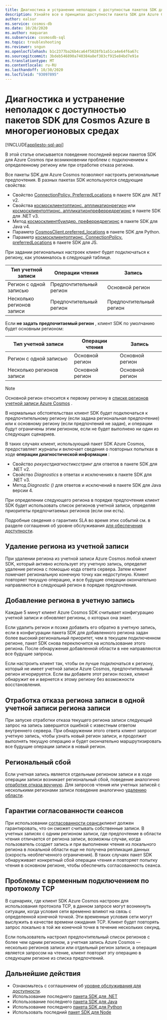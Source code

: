 ```yaml
---
title: Диагностика и устранение неполадок с доступностью пакетов SDK для Cosmos Azure в многорегионовых средах
description: Узнайте все о принципах доступности пакета SDK для Azure Cosmos при работе в разных регионах.
author: ealsur
ms.service: cosmos-db
ms.date: 10/20/2020
ms.author: maquaran
ms.subservice: cosmosdb-sql
ms.topic: troubleshooting
ms.reviewer: sngun
ms.openlocfilehash: b1c2377ba26b4ca64f5028fb1a51ca4e64f6a67c
ms.sourcegitcommit: 3bdeb546890a740384a8ef383cf915e84bd7e91e
ms.translationtype: MT
ms.contentlocale: ru-RU
ms.lasthandoff: 10/30/2020
ms.locfileid: "93097895"
---
```

# <a name="diagnose-and-troubleshoot-the-availability-of-azure-cosmos-sdks-in-multiregional-environments"></a>Диагностика и устранение неполадок с доступностью пакетов SDK для Cosmos Azure в многорегионовых средах
[!INCLUDE[appliesto-sql-api](includes/appliesto-sql-api.md)]

В этой статье описывается поведение последней версии пакетов SDK для Azure Cosmos при возникновении проблем с подключением к определенному региону или при отработке отказа региона.

Все пакеты SDK для Azure Cosmos позволяют настроить региональные предпочтения. В разных пакетах SDK используются следующие свойства:

* Свойство [ConnectionPolicy. PreferredLocations](/dotnet/api/microsoft.azure.documents.client.connectionpolicy.preferredlocations) в пакете SDK для .NET v2.
* Свойства [космосклиентоптионс. аппликатионрегион](/dotnet/api/microsoft.azure.cosmos.cosmosclientoptions.applicationregion) или [космосклиентоптионс. аппликатионпреферредрегионс](/dotnet/api/microsoft.azure.cosmos.cosmosclientoptions.applicationpreferredregions) в пакете SDK для .NET v3.
* Метод [космосклиентбуилдер. преферредрегионс](/java/api/com.azure.cosmos.cosmosclientbuilder.preferredregions) в пакете SDK для Java v4.
* Параметр [CosmosClient.preferred_locations](/python/api/azure-cosmos/azure.cosmos.cosmos_client.cosmosclient) в пакете SDK для Python.
* Параметр [космосклиентоптионс. ConnectionPolicy. preferredLocations](/javascript/api/@azure/cosmos/connectionpolicy#preferredlocations) в пакете SDK для JS.

При задании региональных настроек клиент будет подключаться к региону, как упоминалось в следующей таблице.

|Тип учетной записи |Операции чтения |Запись |
|------------------------|--|--|
| Регион с одной записью | Предпочтительный регион | Основной регион  |
| Несколько регионов записи | Предпочтительный регион | Предпочтительный регион  |

Если **не задать предпочитаемый регион** , клиент SDK по умолчанию будет основным регионом:

|Тип учетной записи |Операции чтения |Запись |
|------------------------|--|--|
| Регион с одной записью | Основной регион | Основной регион |
| Несколько регионов записи | Основной регион  | Основной регион  |

> [!NOTE]
> Основной регион относится к первому региону в [списке регионов учетной записи Azure Cosmos](distribute-data-globally.md) .

В нормальных обстоятельствах клиент SDK будет подключаться к предпочтительному региону (если задана региональная предпочтение) или к основному региону (если предпочтений не задан), и операции будут ограничены этим регионом, если не будет выполнено ни один из следующих сценариев.

В таких случаях клиент, использующий пакет SDK Azure Cosmos, предоставляет журналы и включает сведения о повторных попытках в ходе **операции диагностической информации** :

* Свойство *рекуестдиагностиксстринг* для ответов в пакете SDK для .NET v2.
* Свойство *Diagnostics* в ответах и исключениях в пакете SDK для .NET v3.
* Метод *Diagnostic ()* для ответов и исключений в пакете SDK для Java версии 4.

При определении следующего региона в порядке предпочтения клиент SDK будет использовать список регионов учетной записи, определяя приоритеты предпочитаемых регионов (если они есть).

Подробные сведения о гарантиях SLA во время этих событий см. в разделе соглашения об уровне обслуживания [для обеспечения доступности](high-availability.md#slas-for-availability).

## <a name="removing-a-region-from-the-account"></a><a id="remove-region"></a>Удаление региона из учетной записи

При удалении региона из учетной записи Azure Cosmos любой клиент SDK, который активно использует эту учетную запись, определит удаление региона с помощью кода ответа сервера. Затем клиент помечает региональную конечную точку как недоступную. Клиент повторяет текущую операцию, и все будущие операции окончательно направляются в следующий регион в порядке предпочтения.

## <a name="adding-a-region-to-an-account"></a>Добавление региона в учетную запись

Каждые 5 минут клиент Azure Cosmos SDK считывает конфигурацию учетной записи и обновляет регионы, о которых она знает.

Если удалить регион и позже добавить его обратно в учетную запись, если в конфигурации пакета SDK для добавленного региона задан более высокий региональный приоритет, чем в текущем подключенном регионе, пакет SDK снова переключится на использование этого региона. После обнаружения добавленной области в нее направляются все будущие запросы.

Если настроить клиент так, чтобы он лучше подключаться к региону, который не имеет учетной записи Azure Cosmos, предпочтительный регион игнорируется. Если вы добавите этот регион позже, клиент обнаружит ее и вернется к этому региону без возможности восстановления.

## <a name="fail-over-the-write-region-in-a-single-write-region-account"></a><a id="manual-failover-single-region"></a>Отработка отказа региона записи в одной учетной записи региона записи

При запуске отработки отказа текущего региона записи следующий запрос на запись завершится ошибкой с известным ответом внутреннего сервера. При обнаружении этого ответа клиент запросит учетную запись, чтобы узнать новый регион записи, и продолжит выполнять текущую операцию и будет окончательно маршрутизировать все будущие операции записи в новый регион.

## <a name="regional-outage"></a>Региональный сбой

Если учетная запись является отдельным регионом записи и в ходе операции записи возникает региональный сбой, поведение аналогично [отработке отказа вручную](#manual-failover-single-region). Для запросов чтения или учетных записей с несколькими регионами записи поведение аналогично [удалению области](#remove-region).

## <a name="session-consistency-guarantees"></a>Гарантии согласованности сеансов

При использовании [согласованности сеанса](consistency-levels.md#guarantees-associated-with-consistency-levels)клиент должен гарантировать, что он сможет считывать собственные записи. В учетных записях с одним регионом записи, где предпочтение в области чтения отличается от региона записи, возможны случаи, когда пользователь создает запись и при выполнении чтения из локального региона в локальной области еще не получена репликация данных (скорость необлегченного ограничения). В таких случаях пакет SDK обнаруживает конкретный сбой операции чтения и повторяет попытку чтения в основном регионе, чтобы обеспечить согласованность сеанса.

## <a name="transient-connectivity-issues-on-tcp-protocol"></a>Проблемы с временным подключением по протоколу TCP

В сценариях, где клиент SDK Azure Cosmos настроен для использования протокола TCP, в данном запросе могут возникнуть ситуации, когда условия сети временно влияют на связь с определенной конечной точкой. Эти временные условия сети могут выслужить в качестве времени ожидания TCP. Клиент будет повторять запрос локально в той же конечной точке в течение нескольких секунд.

Если пользователь настроил предпочтительный список регионов с более чем одним регионом, а учетная запись Azure Cosmos — несколько регионов записи или отдельный регион записи, а операция является запросом на чтение, клиент повторит эту операцию в следующем регионе из списка предпочтений.

## <a name="next-steps"></a>Дальнейшие действия

* Ознакомьтесь с соглашением об [уровне обслуживания для доступности](high-availability.md#slas-for-availability).
* Использование последнего [пакета SDK для .NET](sql-api-sdk-dotnet-standard.md)
* Использование последнего [пакета SDK для Java](sql-api-sdk-java-v4.md)
* Использование последнего [пакета SDK для Python](sql-api-sdk-python.md)
* Использовать последний [пакет SDK для Node](sql-api-sdk-node.md)
